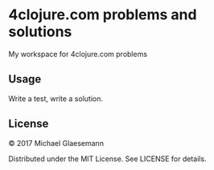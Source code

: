 # 4clojure.com problems and solutions

My workspace for 4clojure.com problems

## Usage

Write a test, write a solution.

## License

© 2017 Michael Glaesemann

Distributed under the MIT License. See LICENSE for details.
